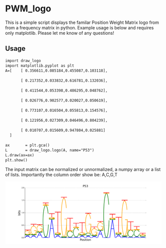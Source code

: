 # PWM_logo
This is a simple script displays the familar Position Weight Matrix logo from from a frequency matrix in python. 
Example usage is below and requires only matplotlib. Please let me know of any questions! 

## Usage
```
import draw_logo
import matplotlib.pyplot as plt
A=[    [ 0.356611,0.085184,0.455087,0.103118],

       [ 0.217352,0.033832,0.616781,0.132036],

       [ 0.411544,0.053398,0.486295,0.048762],

       [ 0.026776,0.902577,0.020027,0.050619],

       [ 0.773107,0.016504,0.055813,0.154576],

       [ 0.121956,0.027309,0.046496,0.804239],

       [ 0.010707,0.015609,0.947804,0.025881]
  ]

ax       = plt.gca()
L        = draw_logo.logo(A, name="P53")
L.draw(ax=ax)
plt.show()
```

The input matrix can be normalized or unnormalized, a numpy array or a list of lists. Importantly the column order show be:
A,C,G,T

![Alt text](https://github.com/azofeifa/PWM_logo/blob/master/images/example.png)
